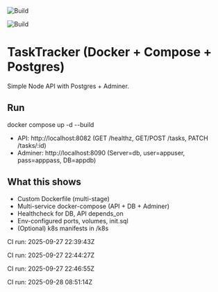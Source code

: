 ﻿![Build](https://github.com/petermatias2/tasktracker/actions/workflows/ci.yml/badge.svg)

![Build](https://github.com/petermatias2/tasktracker/actions/workflows/docker.yml/badge.svg)

# TaskTracker (Docker + Compose + Postgres)

Simple Node API with Postgres + Adminer.
## Run
docker compose up -d --build
- API: http://localhost:8082 (GET /healthz, GET/POST /tasks, PATCH /tasks/:id)
- Adminer: http://localhost:8090 (Server=db, user=appuser, pass=apppass, DB=appdb)

## What this shows
- Custom Dockerfile (multi-stage)
- Multi-service docker-compose (API + DB + Adminer)
- Healthcheck for DB, API depends_on
- Env-configured ports, volumes, init.sql
- (Optional) k8s manifests in /k8s


CI run: 2025-09-27 22:39:43Z

CI run: 2025-09-27 22:44:27Z

CI run: 2025-09-27 22:46:55Z

CI run: 2025-09-28 08:51:14Z

